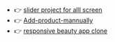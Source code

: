 - 👉 [slider project for alll screen ](https://slider-project11.netlify.app/)
- 👉 [Add-product-mannually](https://add-product12.netlify.app/)
 - 👉 [responsive beauty app clone ](https://venerable-stardust-0f4b7e.netlify.app/)
  
   
 
 
